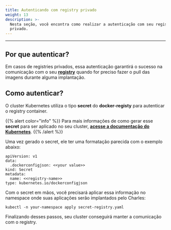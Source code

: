```yaml
---
title: Autenticando com registry privado
weight: 13
description: >-
  Nesta seção, você encontra como realizar a autenticação com seu registry
  privado.
---
```


---

## Por que autenticar?

Em casos de registries privados, essa autenticação garantirá o sucesso na comunicação com o seu [**registry**](/pt/primeiros-passos/definindo-um-workspace/docker-registry/) quando for preciso fazer o pull das imagens durante alguma implantação.

## Como autenticar?

O cluster Kubernetes utiliza o tipo **secret** do **docker-registy** para autenticar o registry container. 

{{% alert color="info" %}}
 Para mais informações de como gerar esse **secret** para ser aplicado no seu cluster, [**acesse a documentação do Kubernetes**](https://kubernetes.io/docs/tasks/configure-pod-container/pull-image-private-registry/). 
{{% /alert %}}

Uma vez gerado o secret, ele ter uma formatação parecida com o exemplo abaixo:

```text
apiVersion: v1
data:
  .dockerconfigjson: <<your value>>
kind: Secret
metadata:
  name: <<registry-name>>
type: kubernetes.io/dockerconfigjson
```

Com o secret em mãos, você precisará aplicar essa informação no namespace onde suas aplicações serão implantados pelo Charles:

```text
kubectl -n your-namespace apply secret-registry.yaml
```

Finalizando desses passos, seu cluster conseguirá manter a comunicação com o registry.
